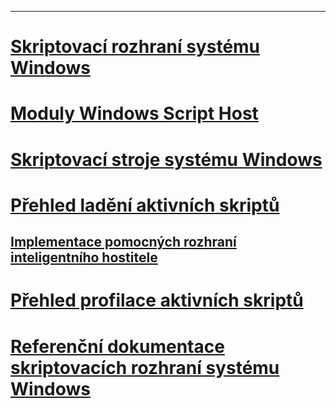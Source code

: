 ---
# [Skriptovací rozhraní systému Windows](windows-script-interfaces.md)
# [Moduly Windows Script Host](windows-script-hosts.md)
# [Skriptovací stroje systému Windows](windows-script-engines.md)
# [Přehled ladění aktivních skriptů](active-script-debugging-overview.md)
## [Implementace pomocných rozhraní inteligentního hostitele](implementing-smart-host-helper-interfaces.md)
# [Přehled profilace aktivních skriptů](active-script-profiling-overview.md)
# [Referenční dokumentace skriptovacích rozhraní systému Windows](reference/TOC.md)
